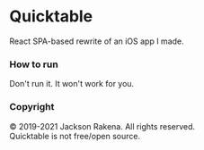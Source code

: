 # Quicktable
React SPA-based rewrite of an iOS app I made.

### How to run
Don't run it. It won't work for you.


### Copyright
&copy; 2019-2021 Jackson Rakena. All rights reserved.  
Quicktable is not free/open source.
